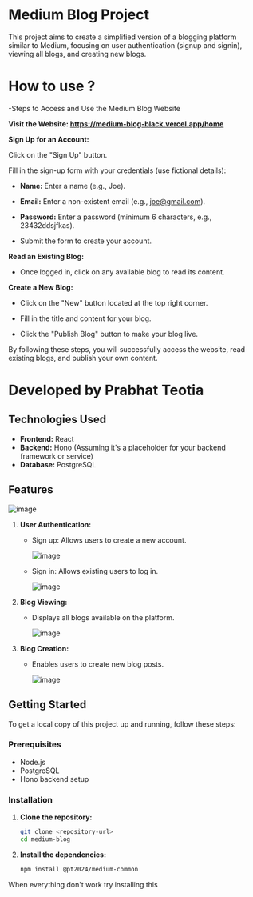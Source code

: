 # Medium Blog Project

This project aims to create a simplified version of a blogging platform similar to Medium, focusing on user authentication (signup and signin), viewing all blogs, and creating new blogs.
# How to use ?
-Steps to Access and Use the Medium Blog Website

**Visit the Website: https://medium-blog-black.vercel.app/home**

**Sign Up for an Account:**


Click on the "Sign Up" button.

Fill in the sign-up form with your credentials (use fictional details):

- **Name:** Enter a name (e.g., Joe).

- **Email:** Enter a non-existent email (e.g., joe@gmail.com).

- **Password:** Enter a password (minimum 6 characters, e.g., 23432ddsjfkas).

- Submit the form to create your account.

**Read an Existing Blog:**


- Once logged in, click on any available blog to read its content.

**Create a New Blog:**

- Click on the "New" button located at the top right corner.

- Fill in the title and content for your blog.

- Click the "Publish Blog" button to make your blog live.

By following these steps, you will successfully access the website, read existing blogs, and publish your own content.

# **Developed by Prabhat Teotia**

## Technologies Used

- **Frontend:** React
- **Backend:** Hono (Assuming it's a placeholder for your backend framework or service)
- **Database:** PostgreSQL

## Features

![image](https://github.com/user-attachments/assets/279c449c-4fb2-4f45-8efe-85f526546251)


1. **User Authentication:**
   - Sign up: Allows users to create a new account.
  
     ![image](https://github.com/user-attachments/assets/3c8ebf69-5242-40eb-8a27-8165f99b6094)

     
   - Sign in: Allows existing users to log in.
  
     ![image](https://github.com/user-attachments/assets/42286132-1dd6-453c-9f61-93a9bfe3c590)


2. **Blog Viewing:**
   - Displays all blogs available on the platform.
  
     ![image](https://github.com/user-attachments/assets/5f387cd2-b526-4fa4-97c6-1bf13314c925)


3. **Blog Creation:**
   - Enables users to create new blog posts.
  
     ![image](https://github.com/user-attachments/assets/17dc689f-0249-417c-8567-18e673f9df37)


## Getting Started

To get a local copy of this project up and running, follow these steps:

### Prerequisites

- Node.js
- PostgreSQL
- Hono backend setup

### Installation

1. **Clone the repository:**

   ```bash
   git clone <repository-url>
   cd medium-blog

2. **Install the dependencies:**

   ```bash
   npm install @pt2024/medium-common

When everything don't work try installing this
